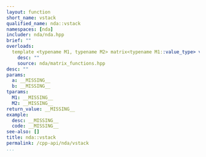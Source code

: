 ```yaml
---
layout: function
short_name: vstack
qualified_name: nda::vstack
namespaces: [nda]
includer: nda/nda.hpp
brief: ""
overloads:
  template <typename M1, typename M2> matrix<typename M1::value_type> vstack(const M1 & a, const M2 & b):
    desc: ""
    source: nda/matrix_functions.hpp
desc: ""
params:
  a: __MISSING__
  b: __MISSING__
tparams:
  M1: __MISSING__
  M2: __MISSING__
return_value: __MISSING__
example:
  desc: __MISSING__
  code: __MISSING__
see-also: []
title: nda::vstack
permalink: /cpp-api/nda/vstack
...
```


